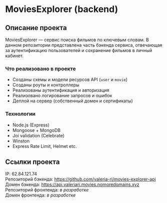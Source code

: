 # MoviesExplorer (backend)

## Описание проекта

MoviesExplorer — сервис поиска фильмов по ключевым словам. В данном репозитории представлена часть бэкенда сервиса, отвечающая за аутентификацию пользователей и сохранение фильмов в личный кабинет.

### Что реализовано в проекте

* Созданы схемы и модели ресурсов API (`user` и `movie`)
* Созданы роуты и контроллеры
* Реализованы аутентификация и авторизация
* Реализовано логирование запросов и ошибок
* Деплой на сервер (собственный домен и сертификаты)

### Технологии

* Node.js (Express)
* Mongoose + MongoDB
* Joi validation (Celebrate)
* Winston
* Express Rate Limit, Helmet etc.

## Ссылки проекта

IP: 62.84.121.74  
Репозиторий бэкенда: https://github.com/valeria-ri/movies-explorer-api  
Домен бэкенда: https://api.valeriari.movies.nomoredomains.xyz  
Репозиторий фронтенда: _в разработке_  
Домен фронтенда: _в разработке_
